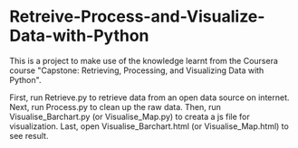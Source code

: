 # Retreive-Process-and-Visualize-Data-with-Python
This is a project to make use of the knowledge learnt from the Coursera course "Capstone: Retrieving, Processing, and Visualizing Data with Python".

First, run Retrieve.py to retrieve data from an open data source on internet.
Next, run Process.py to clean up the raw data.
Then, run Visualise_Barchart.py (or Visualise_Map.py) to creata a js file for visualization.
Last, open Visualise_Barchart.html (or Visualise_Map.html) to see result.